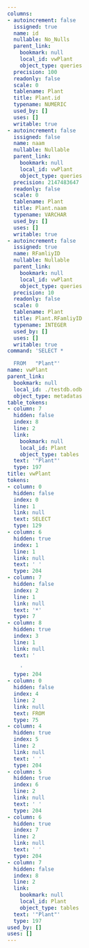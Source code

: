 ```yaml
---
columns:
- autoincrement: false
  issigned: true
  name: id
  nullable: No_Nulls
  parent_link:
    bookmark: null
    local_id: vwPlant
    object_type: queries
  precision: 100
  readonly: false
  scale: 0
  tablename: Plant
  title: Plant.id
  typename: NUMERIC
  used_by: []
  uses: []
  writable: true
- autoincrement: false
  issigned: false
  name: naam
  nullable: Nullable
  parent_link:
    bookmark: null
    local_id: vwPlant
    object_type: queries
  precision: 2147483647
  readonly: false
  scale: 0
  tablename: Plant
  title: Plant.naam
  typename: VARCHAR
  used_by: []
  uses: []
  writable: true
- autoincrement: false
  issigned: true
  name: RFamliyID
  nullable: Nullable
  parent_link:
    bookmark: null
    local_id: vwPlant
    object_type: queries
  precision: 10
  readonly: false
  scale: 0
  tablename: Plant
  title: Plant.RFamliyID
  typename: INTEGER
  used_by: []
  uses: []
  writable: true
command: 'SELECT *

  FROM   "Plant"'
name: vwPlant
parent_link:
  bookmark: null
  local_id: ./testdb.odb
  object_type: metadatas
table_tokens:
- column: 7
  hidden: false
  index: 8
  line: 2
  link:
    bookmark: null
    local_id: Plant
    object_type: tables
  text: '"Plant"'
  type: 197
title: vwPlant
tokens:
- column: 0
  hidden: false
  index: 0
  line: 1
  link: null
  text: SELECT
  type: 129
- column: 6
  hidden: true
  index: 1
  line: 1
  link: null
  text: ' '
  type: 204
- column: 7
  hidden: false
  index: 2
  line: 1
  link: null
  text: '*'
  type: 7
- column: 8
  hidden: true
  index: 3
  line: 1
  link: null
  text: '

    '
  type: 204
- column: 0
  hidden: false
  index: 4
  line: 2
  link: null
  text: FROM
  type: 75
- column: 4
  hidden: true
  index: 5
  line: 2
  link: null
  text: ' '
  type: 204
- column: 5
  hidden: true
  index: 6
  line: 2
  link: null
  text: ' '
  type: 204
- column: 6
  hidden: true
  index: 7
  line: 2
  link: null
  text: ' '
  type: 204
- column: 7
  hidden: false
  index: 8
  line: 2
  link:
    bookmark: null
    local_id: Plant
    object_type: tables
  text: '"Plant"'
  type: 197
used_by: []
uses: []
---
```

